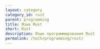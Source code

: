 ```yaml
---
layout: category
category_id: rust
parent: programming
title: Язык Rust
short: Rust
description: Язык программирования Rust
permalink: /tech/programming/rust/
---
```

